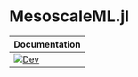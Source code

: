 # MesoscaleML.jl

| Documentation |
|---|
| [![Dev](https://img.shields.io/badge/docs-dev-blue.svg)](https://upiterbarg.github.io/MesoscaleML.jl/dev/) |
